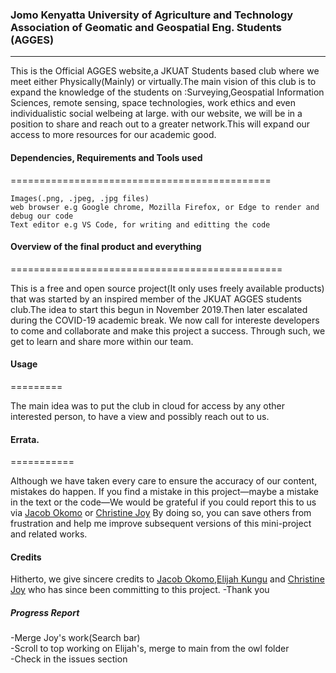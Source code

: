 ### Jomo Kenyatta University of Agriculture and Technology Association of Geomatic and Geospatial Eng. Students (AGGES) 
<hr>

This is the Official AGGES website,a JKUAT Students based club where we meet either Physically(Mainly) or virtually.The main vision of this club is to expand the knowledge of the students on :Surveying,Geospatial Information Sciences, remote sensing, space technologies, work ethics and even individualistic social welbeing at large.
with our website, we will be in a position to share and reach out to a greater network.This will expand our access to more resources for our academic good.


#### Dependencies, Requirements and Tools used
=============================================

```
Images(.png, .jpeg, .jpg files)
web browser e.g Google chrome, Mozilla Firefox, or Edge to render and debug our code
Text editor e.g VS Code, for writing and editting the code
```

#### Overview of the final product and everything
===============================================

This is a free and open source project(It only uses freely available products) that was started by an inspired member of the JKUAT AGGES students club.The idea to start this begun in November 2019.Then later escalated during the COVID-19 academic break.
We now call for intereste developers to come and collaborate and make this project a success.
Through such, we get to learn and share more within our team.


#### Usage
=========

The main idea was to put the club in cloud for access by any other interested person, to have a view and possibly reach out to us.

#### Errata.
===========

Although we have taken every care to ensure the accuracy of our content, mistakes
do happen. If you find a mistake in this project—maybe a mistake in the text or
the code—We would be grateful if you could report this to us via [Jacob Okomo](https://okomojacob.herokuapp.com) or [Christine Joy](https://github.com/JoyChristine) By doing so, you can
save others from frustration and help me improve subsequent versions of this mini-project and related works. 

#### Credits
Hitherto, we give sincere credits to [Jacob Okomo](https://okomojacob.herokuapp.com),[Elijah Kungu](https://github.com/ELIJAHKUNGU) and [Christine Joy](https://github.com/JoyChristine) who has since been committing to this project.
-Thank you

##### Progress Report
-Merge Joy's work(Search bar) <br>
-Scroll to top working on Elijah's, merge to main from the owl folder <br>
-Check in the issues section <br>